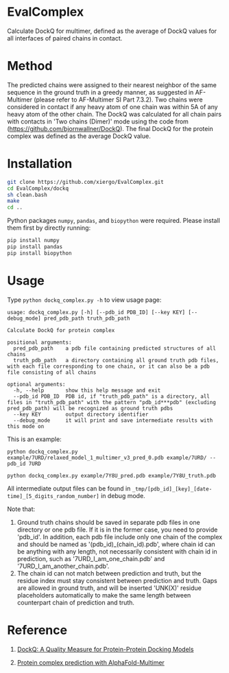 # EvalComplex
Calculate DockQ for multimer, defined as the average of DockQ values for all interfaces of paired chains in contact.


# Method
The predicted chains were assigned to their nearest neighbor of the same sequence in the ground truth in a greedy manner, as suggested in AF-Multimer (please refer to AF-Multimer SI Part 7.3.2). Two chains were considered in contact if any heavy atom of one chain was within 5A of any heavy atom of the other chain. The DockQ was calculated for all chain pairs with contacts in 'Two chains (Dimer)' mode using the code from (https://github.com/bjornwallner/DockQ). The final DockQ for the protein complex was defined as the average DockQ value.

# Installation
```bash
git clone https://github.com/xiergo/EvalComplex.git
cd EvalComplex/dockq
sh clean.bash
make
cd ..
```

Python packages `numpy`, `pandas`, and `biopython` were required. Please install them first by directly running:
```bash
pip install numpy
pip install pandas
pip install biopython
```

# Usage

Type `python dockq_complex.py -h` to view usage page:

```
usage: dockq_complex.py [-h] [--pdb_id PDB_ID] [--key KEY] [--debug_mode] pred_pdb_path truth_pdb_path

Calculate DockQ for protein complex

positional arguments:
  pred_pdb_path    a pdb file containing predicted structures of all chains
  truth_pdb_path   a directory containing all ground truth pdb files, with each file corresponding to one chain, or it can also be a pdb file consisting of all chains

optional arguments:
  -h, --help       show this help message and exit
  --pdb_id PDB_ID  PDB id, if "truth_pdb_path" is a directory, all files in "truth_pdb_path" with the pattern "pdb_id***pdb" (excluding pred_pdb_path) will be recognized as ground truth pdbs
  --key KEY        output directory identifier
  --debug_mode     it will print and save intermediate results with this mode on

```

This is an example:
```
python dockq_complex.py example/7URD/relaxed_model_1_multimer_v3_pred_0.pdb example/7URD/ --pdb_id 7URD

python dockq_complex.py example/7Y8U_pred.pdb example/7Y8U_truth.pdb
```

All intermediate output files can be found in `_tmp/[pdb_id]_[key]_[date-time]_[5_digits_random_number]` in debug mode.


Note that:
1. Ground truth chains should be saved in separate pdb files in one directory or one pdb file. If it is in the former case, you need to provide 'pdb_id'. In addition, each pdb file include only one chain of the complex and should be named as '(pdb_id)_(chain_id).pdb', where chain id can be anything with any length, not necessarily consistent with chain id in prediction, such as '7URD_I_am_one_chain.pdb' and '7URD_I_am_another_chain.pdb'.
2. The chain id can not match between prediction and truth, but the residue index must stay consistent between prediction and truth. Gaps are allowed in ground truth, and will be inserted 'UNK(X)' residue placeholders automatically to make the same length between counterpart chain of prediction and truth.

# Reference
1. [DockQ: A Quality Measure for Protein-Protein Docking Models](https://journals.plos.org/plosone/article?id=10.1371/journal.pone.0161879)

2. [Protein complex prediction with AlphaFold-Multimer](https://www.biorxiv.org/content/10.1101/2021.10.04.463034v1)
